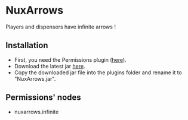 NuxArrows
=========

Players and dispensers have infinite arrows !


Installation
------------

* First, you need the Permissions plugin ([here](http://forums.bukkit.org/threads/admn-dev-permissions-3-1-6-the-plugin-of-tomorrow-935.18430/)).
* Download the latest jar [here](https://github.com/N4th4/NuxArrows/downloads).
* Copy the downloaded jar file into the plugins folder and rename it to "NuxArrows.jar".

Permissions' nodes
------------------

* nuxarrows.infinite
